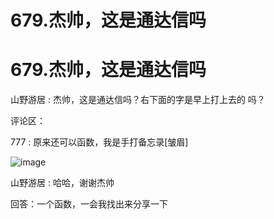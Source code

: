 # 679.杰帅，这是通达信吗

# 679.杰帅，这是通达信吗

山野游居 : 杰帅，这是通达信吗？右下面的字是早上打上去的 吗？

评论区：

777 : 原来还可以函数，我是手打备忘录[皱眉]

![image](img/Image_210.png)

山野游居 : 哈哈，谢谢杰帅

回答：一个函数，一会我找出来分享一下